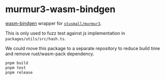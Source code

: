 # murmur3-wasm-bindgen

[wasm-bindgen](https://github.com/rustwasm/wasm-bindgen) wrapper for [`stusmall/murmur3`](https://github.com/stusmall/murmur3).

This is only used to fuzz test against js implementation in `packages/utils/src/hash.ts`.

We could move this package to a separate repository to reduce build time and remove rust/wasm-pack dependency.

```sh
pnpm build
pnpm test
pnpm release
```
